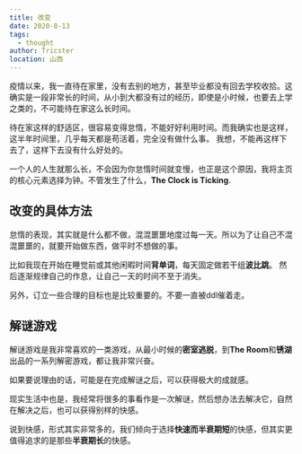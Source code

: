 ```yaml
---
title: 改变
date: 2020-8-13
tags: 
  - thought
author: Tricster
location: 山西
---
```


疫情以来，我一直待在家里，没有去别的地方，甚至毕业都没有回去学校收拾。这确实是一段非常长的时间，从小到大都没有过的经历，即使是小时候，也要去上学之类的，不可能待在家这么长时间。

待在家这样的舒适区，很容易变得怠惰，不能好好利用时间。而我确实也是这样，这半年时间里，几乎每天都是苟活着，完全没有做什么事。
我想，不能再这样下去了，这样下去没有什么好处的。

一个人的人生就那么长，不会因为你怠惰时间就变慢，也正是这个原因，我将主页的核心元素选择为钟。不管发生了什么，**The Clock is Ticking**.

## 改变的具体方法

怠惰的表现，其实就是什么都不做，混混噩噩地度过每一天。所以为了让自己不混混噩噩的，就要开始做东西，做平时不想做的事。

比如我现在开始在睡觉前或其他闲暇时间**背单词**，每天固定做若干组**波比跳**。
然后逐渐规律自己的作息，让自己一天的时间不至于消失。

另外，订立一些合理的目标也是比较重要的。不要一直被ddl催着走。

## 解谜游戏

解谜游戏是我非常喜欢的一类游戏，从最小时候的**密室逃脱**，到**The Room**和**锈湖**出品的一系列解密游戏，都让我非常兴奋。

如果要说理由的话，可能是在完成解谜之后，可以获得极大的成就感。

现实生活中也是，我经常将很多的事看作是一次解谜，然后想办法去解决它，自然在解决之后，也可以获得别样的快感。

说到快感，形式其实非常多的，我们倾向于选择**快速而半衰期短**的快感，但其实更值得追求的是那些**半衰期长**的快感。